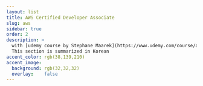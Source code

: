 ```yaml
---
layout: list
title: AWS Certified Developer Associate
slug: aws
sidebar: true
order: 2
description: >
  with [udemy course by Stephane Maarek](https://www.udemy.com/course/aws-certified-developer-associate-dva-c01/)
  This section is summarized in Korean
accent_color: rgb(38,139,210)
accent_image:
  background: rgb(32,32,32)
  overlay:    false
---
```

